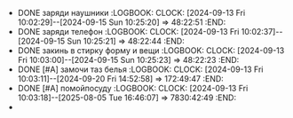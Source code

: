 - DONE заряди наушники
  :LOGBOOK:
  CLOCK: [2024-09-13 Fri 10:02:29]--[2024-09-15 Sun 10:25:20] =>  48:22:51
  :END:
- DONE заряди телефон 
  :LOGBOOK:
  CLOCK: [2024-09-13 Fri 10:02:37]--[2024-09-15 Sun 10:25:21] =>  48:22:44
  :END:
- DONE закинь в стирку форму и вещи
  :LOGBOOK:
  CLOCK: [2024-09-13 Fri 10:03:00]--[2024-09-15 Sun 10:25:23] =>  48:22:23
  :END:
- DONE [#A] замочи таз белья
  :LOGBOOK:
  CLOCK: [2024-09-13 Fri 10:03:11]--[2024-09-20 Fri 14:52:58] =>  172:49:47
  :END:
- DONE [#A] помойпосуду
  :LOGBOOK:
  CLOCK: [2024-09-13 Fri 10:03:18]--[2025-08-05 Tue 16:46:07] =>  7830:42:49
  :END:
-